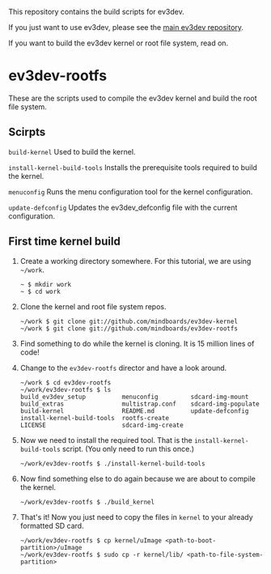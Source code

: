 This repository contains the build scripts for ev3dev.

If you just want to use ev3dev, please see the
[main ev3dev repository](https://github.com/mindboards/ev3dev).

If you want to build the ev3dev kernel or root file system, read on.

ev3dev-rootfs
=============

These are the scripts used to compile the ev3dev kernel and build the root
file system.

Scirpts
-------

```build-kernel```               Used to build the kernel.

```install-kernel-build-tools``` Installs the prerequisite tools required
                                 to build the kernel.

```menuconfig```                 Runs the menu configuration tool for the
                                 kernel configuration.

```update-defconfig```           Updates the ev3dev_defconfig file with the
                                 current configuration.


First time kernel build
-----------------------

1.  Create a working directory somewhere. For this tutorial, we are using
    ```~/work```.

        ~ $ mkdir work
        ~ $ cd work

2.  Clone the kernel and root file system repos.

        ~/work $ git clone git://github.com/mindboards/ev3dev-kernel
        ~/work $ git clone git://github.com/mindboards/ev3dev-rootfs

3.  Find something to do while the kernel is cloning. It is 15 million lines
    of code!

4.  Change to the ```ev3dev-rootfs``` director and have a look around.

        ~/work $ cd ev3dev-rootfs
        ~/work/ev3dev-rootfs $ ls
        build_ev3dev_setup          menuconfig         sdcard-img-mount
        build_extras                multistrap.conf    sdcard-img-populate
        build-kernel                README.md          update-defconfig
        install-kernel-build-tools  rootfs-create
        LICENSE                     sdcard-img-create


5.  Now we need to install the required tool. That is the
    ```install-kernel-build-tools``` script. (You only need to run this once.)

        ~/work/ev3dev-rootfs $ ./install-kernel-build-tools

6.  Now find something else to do again because we are about to compile
    the kernel.

        ~/work/ev3dev-rootfs $ ./build_kernel

7.  That's it! Now you just need to copy the files in ```kernel``` to your
    already formatted SD card.

        ~/work/ev3dev-rootfs $ cp kernel/uImage <path-to-boot-partition>/uImage
        ~/work/ev3dev-rootfs $ sudo cp -r kernel/lib/ <path-to-file-system-partition>





